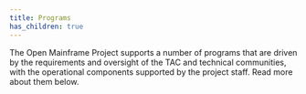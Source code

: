 ```yaml
---
title: Programs
has_children: true
---
```


The Open Mainframe Project supports a number of programs that are driven by the requirements and oversight of the TAC and technical communities, with the operational components supported by the project staff. Read more about them below.
